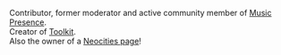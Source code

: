Contributor, former moderator and active community member of [Music Presence](https://github.com/ungive/discord-music-presence).  
Creator of [Toolkit](https://github.com/djsng106/toolkit).  
Also the owner of a [Neocities page](https://djsng.neocities.org)!
